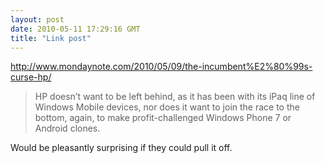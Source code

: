 ```yaml
---
layout: post
date: 2010-05-11 17:29:16 GMT
title: "Link post"
---
```

<http://www.mondaynote.com/2010/05/09/the-incumbent%E2%80%99s-curse-hp/>

> HP doesn’t want to be left behind, as it has been with its iPaq line of Windows Mobile devices, nor does it want to join the race to the bottom, again, to make profit-challenged Windows Phone 7 or Android clones.

Would be pleasantly surprising if they could pull it off.